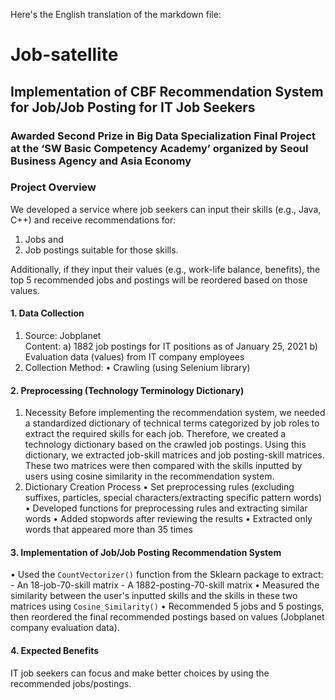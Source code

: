 Here's the English translation of the markdown file:

# Job-satellite
## Implementation of CBF Recommendation System for Job/Job Posting for IT Job Seekers
### Awarded Second Prize in Big Data Specialization Final Project at the ‘SW Basic Competency Academy’ organized by Seoul Business Agency and Asia Economy

### Project Overview
We developed a service where job seekers can input their skills (e.g., Java, C++) and receive recommendations for:

1) Jobs and 
2) Job postings suitable for those skills.

Additionally, if they input their values (e.g., work-life balance, benefits), the top 5 recommended jobs and postings will be reordered based on those values.

#### 1. Data Collection
   1) Source: Jobplanet  
      Content: 
      a) 1882 job postings for IT positions as of January 25, 2021
      b) Evaluation data (values) from IT company employees 
   2) Collection Method: 
      • Crawling (using Selenium library)

#### 2. Preprocessing (Technology Terminology Dictionary)
   1) Necessity
      Before implementing the recommendation system, we needed a standardized dictionary of technical terms categorized by job roles to extract the required skills for each job. 
      Therefore, we created a technology dictionary based on the crawled job postings. Using this dictionary, we extracted job-skill matrices and job posting-skill matrices. These two matrices were then compared with the skills inputted by users using cosine similarity in the recommendation system.
   2) Dictionary Creation Process
      • Set preprocessing rules (excluding suffixes, particles, special characters/extracting specific pattern words)
      • Developed functions for preprocessing rules and extracting similar words
      • Added stopwords after reviewing the results
      • Extracted only words that appeared more than 35 times
           
#### 3. Implementation of Job/Job Posting Recommendation System
   • Used the `CountVectorizer()` function from the Sklearn package to extract:
     - An 18-job-70-skill matrix
     - A 1882-posting-70-skill matrix
   • Measured the similarity between the user's inputted skills and the skills in these two matrices using `Cosine_Similarity()`
   • Recommended 5 jobs and 5 postings, then reordered the final recommended postings based on values (Jobplanet company evaluation data).
   
#### 4. Expected Benefits
   IT job seekers can focus and make better choices by using the recommended jobs/postings.
